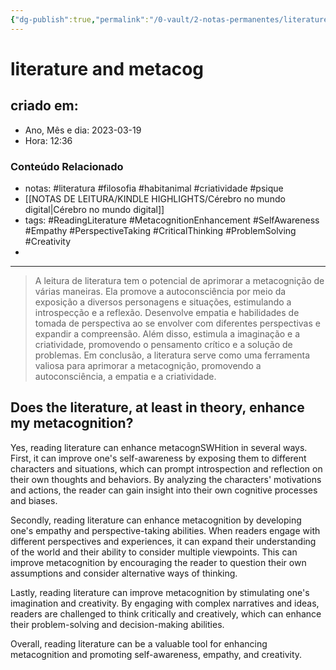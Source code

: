 ```yaml
---
{"dg-publish":true,"permalink":"/0-vault/2-notas-permanentes/literature-and-metacog/","tags":["permanente","literatura","filosofia","habitanimal","criatividade","psique","ReadingLiterature","MetacognitionEnhancement","SelfAwareness","Empathy","PerspectiveTaking","CriticalThinking","ProblemSolving","Creativity"],"dgHomeLink":true,"dgShowLocalGraph":true,"dgShowFileTree":true,"dgEnableSearch":true}
---
```


# literature and metacog

## criado em: 

- Ano, Mês e dia: 2023-03-19
- Hora: 12:36

### Conteúdo Relacionado

- notas: #literatura #filosofia #habitanimal #criatividade #psique 
- [[NOTAS DE LEITURA/KINDLE HIGHLIGHTS/Cérebro no mundo digital\|Cérebro no mundo digital]]
- tags: #ReadingLiterature #MetacognitionEnhancement #SelfAwareness #Empathy #PerspectiveTaking #CriticalThinking #ProblemSolving #Creativity
- 
---

> A leitura de literatura tem o potencial de aprimorar a metacognição de várias maneiras. Ela promove a autoconsciência por meio da exposição a diversos personagens e situações, estimulando a introspecção e a reflexão. Desenvolve empatia e habilidades de tomada de perspectiva ao se envolver com diferentes perspectivas e expandir a compreensão. Além disso, estimula a imaginação e a criatividade, promovendo o pensamento crítico e a solução de problemas. Em conclusão, a literatura serve como uma ferramenta valiosa para aprimorar a metacognição, promovendo a autoconsciência, a empatia e a criatividade.

## Does the literature, at least in theory, enhance my metacognition?

Yes, reading literature can enhance metacognSWHition in several ways. First, it can improve one's self-awareness by exposing them to different characters and situations, which can prompt introspection and reflection on their own thoughts and behaviors. By analyzing the characters' motivations and actions, the reader can gain insight into their own cognitive processes and biases.

Secondly, reading literature can enhance metacognition by developing one's empathy and perspective-taking abilities. When readers engage with different perspectives and experiences, it can expand their understanding of the world and their ability to consider multiple viewpoints. This can improve metacognition by encouraging the reader to question their own assumptions and consider alternative ways of thinking.

Lastly, reading literature can improve metacognition by stimulating one's imagination and creativity. By engaging with complex narratives and ideas, readers are challenged to think critically and creatively, which can enhance their problem-solving and decision-making abilities.

Overall, reading literature can be a valuable tool for enhancing metacognition and promoting self-awareness, empathy, and creativity.